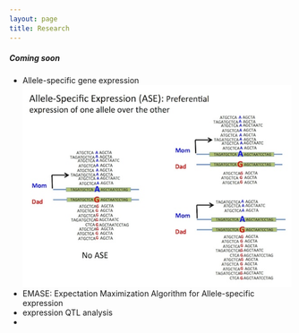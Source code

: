 ```yaml
---
layout: page
title: Research
---
```


##### Coming soon
* Allele-specific gene expression
![ASE](https://github.com/narayananr/narayananr.github.io/blob/master/public/images/ASE-cartoon.jpg)
* EMASE: Expectation Maximization Algorithm for Allele-specific expression
* expression QTL analysis
*
